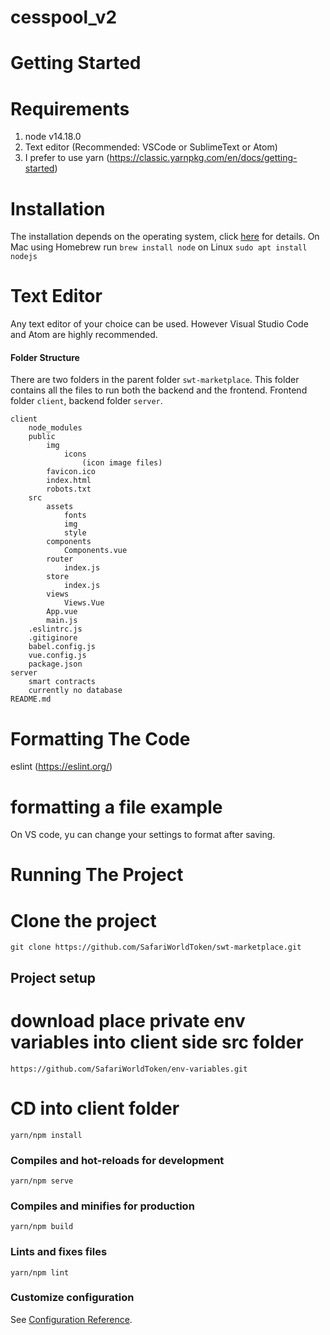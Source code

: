 # cesspool_v2

# Getting Started

# Requirements

1. node v14.18.0
2. Text editor (Recommended: VSCode or SublimeText or Atom)
3. I prefer to use yarn (https://classic.yarnpkg.com/en/docs/getting-started)

# Installation

The installation depends on the operating system, click [here](https://nodejs.org/en/) for details. On Mac using Homebrew run `brew install node` on Linux `sudo apt install nodejs`

# Text Editor

Any text editor of your choice can be used. However Visual Studio Code and Atom are highly recommended.

#### Folder Structure

There are two folders in the parent folder `swt-marketplace`. This folder contains all the files to run both the backend and the frontend. Frontend folder `client`, backend folder `server`.

```
client
    node_modules
    public
        img
            icons
                (icon image files)
        favicon.ico
        index.html
        robots.txt
    src
        assets
            fonts
            img
            style
        components
            Components.vue
        router
            index.js
        store
            index.js
        views
            Views.Vue
        App.vue
        main.js
    .eslintrc.js
    .gitiginore
    babel.config.js
    vue.config.js
    package.json
server
    smart contracts
    currently no database
README.md

```

# Formatting The Code

eslint (https://eslint.org/)

# formatting a file example

On VS code, yu can change your settings to format after saving.

# Running The Project

# Clone the project

```
git clone https://github.com/SafariWorldToken/swt-marketplace.git
```

## Project setup

# download place private env variables into client side src folder

```
https://github.com/SafariWorldToken/env-variables.git
```

# CD into client folder

```
yarn/npm install
```

### Compiles and hot-reloads for development

```
yarn/npm serve
```

### Compiles and minifies for production

```
yarn/npm build
```

### Lints and fixes files

```
yarn/npm lint
```

### Customize configuration

See [Configuration Reference](https://cli.vuejs.org/config/).
